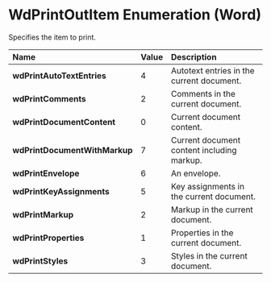 
# WdPrintOutItem Enumeration (Word)

Specifies the item to print.



|**Name**|**Value**|**Description**|
|:-----|:-----|:-----|
|**wdPrintAutoTextEntries**|4|Autotext entries in the current document.|
|**wdPrintComments**|2|Comments in the current document.|
|**wdPrintDocumentContent**|0|Current document content.|
|**wdPrintDocumentWithMarkup**|7|Current document content including markup.|
|**wdPrintEnvelope**|6|An envelope.|
|**wdPrintKeyAssignments**|5|Key assignments in the current document.|
|**wdPrintMarkup**|2|Markup in the current document.|
|**wdPrintProperties**|1|Properties in the current document.|
|**wdPrintStyles**|3|Styles in the current document.|
